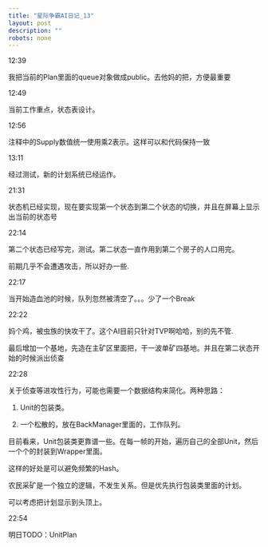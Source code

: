```yaml
---
title: "星际争霸AI日记_13"
layout: post
description: ""
robots: none
---
```


12:39

我把当前的Plan里面的queue对象做成public。去他妈的把，方便最重要

12:49

当前工作重点，状态表设计。

12:56

注释中的Supply数值统一使用乘2表示。这样可以和代码保持一致

13:11

经过测试，新的计划系统已经运作。

21:31

状态机已经实现，现在要实现第一个状态到第二个状态的切换，并且在屏幕上显示出当前的状态号 

22:14

第二个状态已经写完，测试。第二状态一直作用到第二个房子的人口用完。

前期几乎不会遭遇攻击，所以好办一些.

22:17

当开始造血池的时候，队列忽然被清空了。。。少了一个Break

22:22

妈个鸡，被虫族的快攻干了。这个AI目前只针对TVP啊哈哈，别的先不管.

最后增加一个基地，先造在主矿区里面把，干一波单矿四基地。并且在第二状态开始的时候派出侦查

22:28

关于侦查等进攻性行为，可能也需要一个数据结构来简化。两种思路：

1. Unit的包装类。

2. 一个松散的，放在BackManager里面的，工作队列。

目前看来，Unit包装类更靠谱一些。在每一帧的开始，遍历自己的全部Unit，然后一个个的封装到Wrapper里面。

这样的好处是可以避免频繁的Hash。

农民采矿是一个独立的逻辑，不发生关系。但是优先执行包装类里面的计划。

可以考虑把计划显示到头顶上。

22:54

明日TODO：UnitPlan